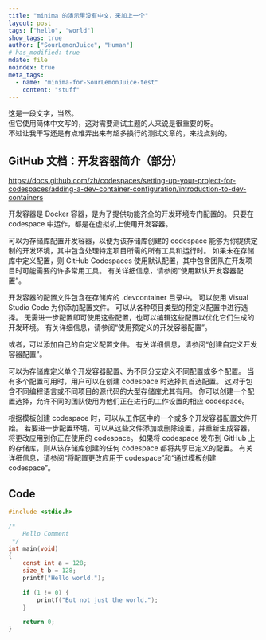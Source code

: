 ```yaml
---
title: "minima 的演示里没有中文，来加上一个"
layout: post
tags: ["hello", "world"]
show_tags: true
author: ["SourLemonJuice", "Human"]
# has_modified: true
mdate: file
noindex: true
meta_tags:
  - name: "minima-for-SourLemonJuice-test"
    content: "stuff"
---
```


这是一段文字，当然。\
但它使用简体中文写的，这对需要测试主题的人来说是很重要的呀。\
不过让我干写还是有点难弄出来有超多换行的测试文章的，来找点别的。

## GitHub 文档：开发容器简介（部分）

<https://docs.github.com/zh/codespaces/setting-up-your-project-for-codespaces/adding-a-dev-container-configuration/introduction-to-dev-containers>

开发容器是 Docker 容器，是为了提供功能齐全的开发环境专门配置的。 只要在 codespace 中运作，都是在虚拟机上使用开发容器。

可以为存储库配置开发容器，以便为该存储库创建的 codespace 能够为你提供定制的开发环境，其中包含处理特定项目所需的所有工具和运行时。 如果未在存储库中定义配置，则 GitHub Codespaces 使用默认配置，其中包含团队在开发项目时可能需要的许多常用工具。 有关详细信息，请参阅“使用默认开发容器配置”。

开发容器的配置文件包含在存储库的 .devcontainer 目录中。 可以使用 Visual Studio Code 为你添加配置文件。 可以从各种项目类型的预定义配置中进行选择。 无需进一步配置即可使用这些配置，也可以编辑这些配置以优化它们生成的开发环境。 有关详细信息，请参阅“使用预定义的开发容器配置”。

或者，可以添加自己的自定义配置文件。 有关详细信息，请参阅“创建自定义开发容器配置”。

可以为存储库定义单个开发容器配置、为不同分支定义不同配置或多个配置。 当有多个配置可用时，用户可以在创建 codespace 时选择其首选配置。 这对于包含不同编程语言或不同项目的源代码的大型存储库尤其有用。 你可以创建一个配置选择，允许不同的团队使用为他们正在进行的工作设置的相应 codespace。

根据模板创建 codespace 时，可以从工作区中的一个或多个开发容器配置文件开始。 若要进一步配置环境，可以从这些文件添加或删除设置，并重新生成容器，将更改应用到你正在使用的 codespace。 如果将 codespace 发布到 GitHub 上的存储库，则从该存储库创建的任何 codespace 都将共享已定义的配置。 有关详细信息，请参阅“将配置更改应用于 codespace”和“通过模板创建 codespace”。

## Code

```c
#include <stdio.h>

/*
    Hello Comment
 */
int main(void)
{
    const int a = 128;
    size_t b = 128;
    printf("Hello world.");

    if (1 != 0) {
        printf("But not just the world.");
    }

    return 0;
}
```
